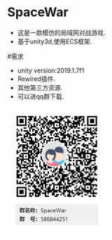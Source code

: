 # SpaceWar
* 这是一款模仿<starsector>的局域网对战游戏.
* 基于unity3d,使用ECS框架.

#需求
* unity version:2019.1.7f1
* Rewired插件.
* 其他第三方资源.
* 可以进qq群下载.

![](QQGroup.png)
